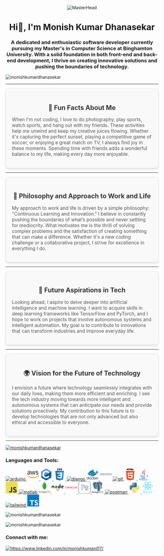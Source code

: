<div align="center">
  <img src="https://miro.medium.com/v2/resize:fit:720/format:webp/1*zVnWJtyGOX_kUIDm6ccCfQ.gif" alt="MasterHead">
</div>
<h1 align="center">Hi👋, I'm Monish Kumar Dhanasekar</h1>
<h3 align="center">A dedicated and enthusiastic software developer currently pursuing my Master's in Computer Science at Binghamton University. With a solid foundation in both front-end and back-end development, I thrive on creating innovative solutions and pushing the boundaries of technology.</h3>

<p align="left"> <img src="https://komarev.com/ghpvc/?username=monishkumardhanasekar&label=Profile%20views&color=0e75b6&style=flat" alt="monishkumardhanasekar" /> </p>

<hr>

<div style="background: #f9f9f9; padding: 20px; border-radius: 10px; border: 1px solid #e0e0e0; box-shadow: 0 4px 6px rgba(0, 0, 0, 0.1);">
  <h2 style="text-align: center; color: #333;">🎉 Fun Facts About Me</h2>
  <p style="color: #555; font-size: 1.1em;">When I'm not coding, I love to do photography, play sports, watch sports, and hang out with my friends. These activities help me unwind and keep my creative juices flowing. Whether it's capturing the perfect sunset, playing a competitive game of soccer, or enjoying a great match on TV, I always find joy in these moments. Spending time with friends adds a wonderful balance to my life, making every day more enjoyable.</p>
</div>

<hr>

<div style="background: #f9f9f9; padding: 20px; border-radius: 10px; border: 1px solid #e0e0e0; box-shadow: 0 4px 6px rgba(0, 0, 0, 0.1);">
  <h2 style="text-align: center; color: #333;">🧠 Philosophy and Approach to Work and Life</h2>
  <p style="color: #555; font-size: 1.1em;">My approach to work and life is driven by a simple philosophy: "Continuous Learning and Innovation." I believe in constantly pushing the boundaries of what’s possible and never settling for mediocrity. What motivates me is the thrill of solving complex problems and the satisfaction of creating something that can make a difference. Whether it's a new coding challenge or a collaborative project, I strive for excellence in everything I do.</p>
</div>

<hr>

<div style="background: #f9f9f9; padding: 20px; border-radius: 10px; border: 1px solid #e0e0e0; box-shadow: 0 4px 6px rgba(0, 0, 0, 0.1);">
  <h2 style="text-align: center; color: #333;">🚀 Future Aspirations in Tech</h2>
  <p style="color: #555; font-size: 1.1em;">Looking ahead, I aspire to delve deeper into artificial intelligence and machine learning. I want to acquire skills in deep learning frameworks like TensorFlow and PyTorch, and I hope to work on projects that involve autonomous systems and intelligent automation. My goal is to contribute to innovations that can transform industries and improve everyday life.</p>
</div>

<hr>

<div style="background: #f9f9f9; padding: 20px; border-radius: 10px; border: 1px solid #e0e0e0; box-shadow: 0 4px 6px rgba(0, 0, 0, 0.1);">
  <h2 style="text-align: center; color: #333;">🌍 Vision for the Future of Technology</h2>
  <p style="color: #555; font-size: 1.1em;">I envision a future where technology seamlessly integrates with our daily lives, making them more efficient and enriching. I see the tech industry moving towards more intelligent and autonomous systems that can anticipate our needs and provide solutions proactively. My contribution to this future is to develop technologies that are not only advanced but also ethical and accessible to everyone.</p>
</div>

<hr>

<p align="left"> <a href="https://github.com/ryo-ma/github-profile-trophy"><img src="https://github-profile-trophy.vercel.app/?username=monishkumardhanasekar" alt="monishkumardhanasekar" /></a> </p>


<h3 align="left">Languages and Tools:</h3>
<p align="left"> 
<a href="https://www.arduino.cc/" target="_blank" rel="noreferrer"> <img src="https://cdn.worldvectorlogo.com/logos/arduino-1.svg" alt="arduino" width="40" height="40"/> </a> 
<a href="https://aws.amazon.com" target="_blank" rel="noreferrer"> <img src="https://raw.githubusercontent.com/devicons/devicon/master/icons/amazonwebservices/amazonwebservices-original-wordmark.svg" alt="aws" width="40" height="40"/> </a> 
<a href="https://www.cprogramming.com/" target="_blank" rel="noreferrer"> <img src="https://raw.githubusercontent.com/devicons/devicon/master/icons/c/c-original.svg" alt="c" width="40" height="40"/> </a> 
<a href="https://www.w3schools.com/css/" target="_blank" rel="noreferrer"> <img src="https://raw.githubusercontent.com/devicons/devicon/master/icons/css3/css3-original-wordmark.svg" alt="css3" width="40" height="40"/> </a> 
<a href="https://www.djangoproject.com/" target="_blank" rel="noreferrer"> <img src="https://cdn.worldvectorlogo.com/logos/django.svg" alt="django" width="40" height="40"/> </a> 
<a href="https://www.docker.com/" target="_blank" rel="noreferrer"> <img src="https://raw.githubusercontent.com/devicons/devicon/master/icons/docker/docker-original-wordmark.svg" alt="docker" width="40" height="40"/> </a> 
<a href="https://expressjs.com" target="_blank" rel="noreferrer"> <img src="https://raw.githubusercontent.com/devicons/devicon/master/icons/express/express-original-wordmark.svg" alt="express" width="40" height="40"/> </a> 
<a href="https://git-scm.com/" target="_blank" rel="noreferrer"> <img src="https://www.vectorlogo.zone/logos/git-scm/git-scm-icon.svg" alt="git" width="40" height="40"/> </a> 
<a href="https://www.w3.org/html/" target="_blank" rel="noreferrer"> <img src="https://raw.githubusercontent.com/devicons/devicon/master/icons/html5/html5-original-wordmark.svg" alt="html5" width="40" height="40"/> </a> 
<a href="https://www.java.com" target="_blank" rel="noreferrer"> <img src="https://raw.githubusercontent.com/devicons/devicon/master/icons/java/java-original.svg" alt="java" width="40" height="40"/> </a> 
<a href="https://developer.mozilla.org/en-US/docs/Web/JavaScript" target="_blank" rel="noreferrer"> <img src="https://raw.githubusercontent.com/devicons/devicon/master/icons/javascript/javascript-original.svg" alt="javascript" width="40" height="40"/> </a> 
<a href="https://www.mathworks.com/" target="_blank" rel="noreferrer"> <img src="https://upload.wikimedia.org/wikipedia/commons/2/21/Matlab_Logo.png" alt="matlab" width="40" height="40"/> </a> 
<a href="https://www.mongodb.com/" target="_blank" rel="noreferrer"> <img src="https://raw.githubusercontent.com/devicons/devicon/master/icons/mongodb/mongodb-original-wordmark.svg" alt="mongodb" width="40" height="40"/> </a> 
<a href="https://nodejs.org" target="_blank" rel="noreferrer"> <img src="https://raw.githubusercontent.com/devicons/devicon/master/icons/nodejs/nodejs-original-wordmark.svg" alt="nodejs" width="40" height="40"/> </a> 
<a href="https://www.oracle.com/" target="_blank" rel="noreferrer"> <img src="https://raw.githubusercontent.com/devicons/devicon/master/icons/oracle/oracle-original.svg" alt="oracle" width="40" height="40"/> </a> 
<a href="https://www.photoshop.com/en" target="_blank" rel="noreferrer"> <img src="https://raw.githubusercontent.com/devicons/devicon/master/icons/photoshop/photoshop-line.svg" alt="photoshop" width="40" height="40"/> </a> 
<a href="https://www.postgresql.org" target="_blank" rel="noreferrer"> <img src="https://raw.githubusercontent.com/devicons/devicon/master/icons/postgresql/postgresql-original-wordmark.svg" alt="postgresql" width="40" height="40"/> </a> 
<a href="https://postman.com" target="_blank" rel="noreferrer"> <img src="https://www.vectorlogo.zone/logos/getpostman/getpostman-icon.svg" alt="postman" width="40" height="40"/> </a> 
<a href="https://www.python.org" target="_blank" rel="noreferrer"> <img src="https://raw.githubusercontent.com/devicons/devicon/master/icons/python/python-original.svg" alt="python" width="40" height="40"/> </a> 
<a href="https://reactjs.org/" target="_blank" rel="noreferrer"> <img src="https://raw.githubusercontent.com/devicons/devicon/master/icons/react/react-original-wordmark.svg" alt="react" width="40" height="40"/> </a> 
<a href="https://tailwindcss.com/" target="_blank" rel="noreferrer"> <img src="https://www.vectorlogo.zone/logos/tailwindcss/tailwindcss-icon.svg" alt="tailwind" width="40" height="40"/> </a> 
<a href="https://www.typescriptlang.org/" target="_blank" rel="noreferrer"> <img src="https://raw.githubusercontent.com/devicons/devicon/master/icons/typescript/typescript-original.svg" alt="typescript" width="40" height="40"/> </a> 
</p>

<p><img align="center" src="https://github-readme-stats.vercel.app/api/top-langs?username=monishkumardhanasekar&show_icons=true&locale=en&layout=compact" alt="monishkumardhanasekar" /></p>

<p><img align="center" src="https://github-readme-streak-stats.herokuapp.com/?user=monishkumardhanasekar&" alt="monishkumardhanasekar" /></p>

<h3 align="left">Connect with me:</h3>
<p align="left">

<a href="https://www.linkedin.com/in/monishkumard17/" target="blank"><img align="center" src="https://raw.githubusercontent.com/rahuldkjain/github-profile-readme-generator/master/src/images/icons/Social/linked-in-alt.svg" alt="https://www.linkedin.com/in/monishkumard17/" height="30" width="40" /></a>

</p>

